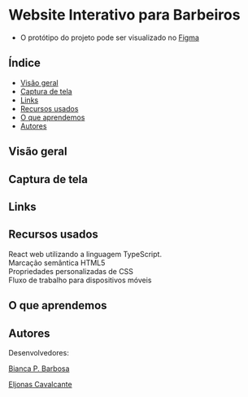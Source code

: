 # Website Interativo para Barbeiros
  * O protótipo do projeto pode ser visualizado no [Figma](https://www.figma.com/file/BXCihtXXh9p37lGsENV614/GoBarber?node-id=34%3A1180)

## Índice

  - [Visão geral](#visao-geral)
  - [Captura de tela](#captura-de-tela)
  - [Links](#links)
  - [Recursos usados](#recursos-usados)
  - [O que aprendemos](#o-que-aprendemos)
  - [Autores](#autores)

## Visão geral

## Captura de tela

## Links

## Recursos usados

React web utilizando a linguagem TypeScript. <br>
Marcação semântica HTML5 <br>
Propriedades personalizadas de CSS <br>
Fluxo de trabalho para dispositivos móveis <br>


## O que aprendemos

## Autores

Desenvolvedores:

[Bianca P. Barbosa](https://github.com/biancapb)

[Eljonas Cavalcante](https://github.com/EljonasCavalcante)

